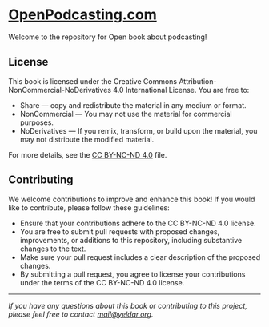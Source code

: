 # [OpenPodcasting.com](https://openpodcasting.com/)

Welcome to the repository for Open book about podcasting!

## License

This book is licensed under the Creative Commons Attribution-NonCommercial-NoDerivatives 4.0 International License. You are free to:

- Share — copy and redistribute the material in any medium or format.
- NonCommercial — You may not use the material for commercial purposes.
- NoDerivatives — If you remix, transform, or build upon the material, you may not distribute the modified material.

For more details, see the [CC BY-NC-ND 4.0](https://creativecommons.org/licenses/by-nc-nd/4.0/) file.

## Contributing

We welcome contributions to improve and enhance this book! If you would like to contribute, please follow these guidelines:

- Ensure that your contributions adhere to the CC BY-NC-ND 4.0 license.
- You are free to submit pull requests with proposed changes, improvements, or additions to this repository, including substantive changes to the text.
- Make sure your pull request includes a clear description of the proposed changes.
- By submitting a pull request, you agree to license your contributions under the terms of the CC BY-NC-ND 4.0 license.

---

*If you have any questions about this book or contributing to this project, please feel free to contact mail@yeldar.org.*
